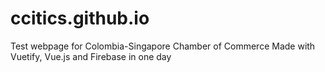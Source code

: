 # ccitics.github.io

Test webpage for Colombia-Singapore Chamber of Commerce
Made with Vuetify, Vue.js and Firebase in one day
